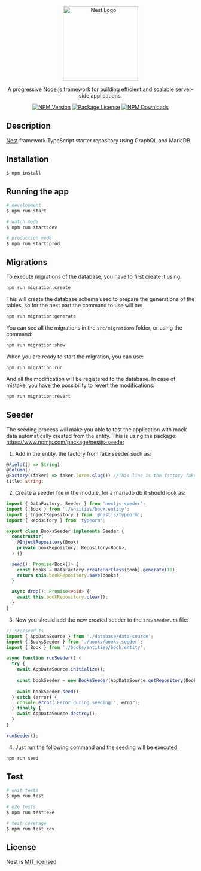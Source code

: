 <p align="center">
  <a href="http://nestjs.com/" target="blank"><img src="https://nestjs.com/img/logo-small.svg" width="200" alt="Nest Logo" /></a>
</p>

[circleci-image]: https://img.shields.io/circleci/build/github/nestjs/nest/master?token=abc123def456
[circleci-url]: https://circleci.com/gh/nestjs/nest

  <p align="center">A progressive <a href="http://nodejs.org" target="_blank">Node.js</a> framework for building efficient and scalable server-side applications.</p>
    <p align="center">
<a href="https://www.npmjs.com/~nestjscore" target="_blank"><img src="https://img.shields.io/npm/v/@nestjs/core.svg" alt="NPM Version" /></a>
<a href="https://www.npmjs.com/~nestjscore" target="_blank"><img src="https://img.shields.io/npm/l/@nestjs/core.svg" alt="Package License" /></a>
<a href="https://www.npmjs.com/~nestjscore" target="_blank"><img src="https://img.shields.io/npm/dm/@nestjs/common.svg" alt="NPM Downloads" /></a>
</p>
  <!--[![Backers on Open Collective](https://opencollective.com/nest/backers/badge.svg)](https://opencollective.com/nest#backer)
  [![Sponsors on Open Collective](https://opencollective.com/nest/sponsors/badge.svg)](https://opencollective.com/nest#sponsor)-->

## Description

[Nest](https://github.com/nestjs/nest) framework TypeScript starter repository using GraphQL and MariaDB.

## Installation

```bash
$ npm install
```

## Running the app

```bash
# development
$ npm run start

# watch mode
$ npm run start:dev

# production mode
$ npm run start:prod
```

## Migrations
To execute migrations of the database, you have to first create it using:
```bash
npm run migration:create
```
This will create the database schema used to prepare the generations of the tables, 
so for the next part the command to use will be:
```bash
npm run migration:generate
```
You can see all the migrations in the `src/migrations` folder, or using the command:
```bash
npm run migration:show
```
When you are ready to start the migration, you can use:
```bash
npm run migration:run
```
And all the modification will be registered to the database. In case of mistake, you have the possibility
to revert the modifications:
```bash
npm run migration:revert
```

## Seeder
The seeding process will make you able to test the application with mock data automatically created from the entity.
This is using the package: https://www.npmjs.com/package/nestjs-seeder
1. Add in the entity, the factory from fake seeder such as:
```ts
@Field(() => String)
@Column()
@Factory((faker) => faker.lorem.slug()) //This line is the factory faker
title: string;
```
2. Create a seeder file in the module, for a mariadb db it should look as:
```ts
import { DataFactory, Seeder } from 'nestjs-seeder';
import { Book } from './entities/book.entity';
import { InjectRepository } from '@nestjs/typeorm';
import { Repository } from 'typeorm';

export class BooksSeeder implements Seeder {
  constructor(
    @InjectRepository(Book)
    private bookRepository: Repository<Book>,
  ) {}

  seed(): Promise<Book[]> {
    const books = DataFactory.createForClass(Book).generate(10);
    return this.bookRepository.save(books);
  }

  async drop(): Promise<void> {
    await this.bookRepository.clear();
  }
}
```
3. Now you should add the new created seeder to the `src/seeder.ts` file:
```ts
// src/seed.ts
import { AppDataSource } from './database/data-source';
import { BooksSeeder } from './books/books.seeder';
import { Book } from './books/entities/book.entity';

async function runSeeder() {
  try {
    await AppDataSource.initialize();
    
    const bookSeeder = new BooksSeeder(AppDataSource.getRepository(Book)); // Add the seeder
    
    await bookSeeder.seed();
  } catch (error) {
    console.error('Error during seeding:', error);
  } finally {
    await AppDataSource.destroy();
  }
}

runSeeder();

```
4. Just run the following command and the seeding will be executed:
```bash
npm run seed 
```

## Test

```bash
# unit tests
$ npm run test

# e2e tests
$ npm run test:e2e

# test coverage
$ npm run test:cov
```

## License

Nest is [MIT licensed](LICENSE).
